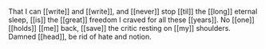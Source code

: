 That I can [[write]] and [[write]], and [[never]] stop [[til]] the [[long]] eternal sleep, [[is]] the [[great]] freedom I craved for all these [[years]]. 
No [[one]] [[holds]] [[me]] back, [[save]] the critic resting on [[my]] shoulders. 
Damned [[head]], be rid of hate and notion.